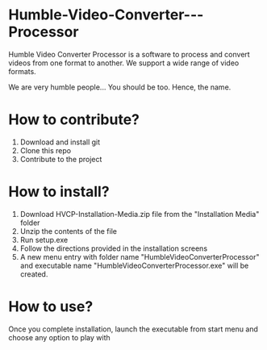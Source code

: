 Humble-Video-Converter---Processor
==================================
Humble Video Converter Processor is a software to process and convert videos from one format to another. We support a wide range of video formats.


We are very humble people... You should be too. Hence, the name.


How to contribute?
===============
1. Download and install git
2. Clone this repo
3. Contribute to the project

How to install?
===============
1. Download HVCP-Installation-Media.zip file from the "Installation Media" folder
2. Unzip the contents of the file
3. Run setup.exe
4. Follow the directions provided in the installation screens
5. A new menu entry with folder name "HumbleVideoConverterProcessor" and executable name "HumbleVideoConverterProcessor.exe" will be created. 

How to use?
===========
Once you complete installation, launch the executable from start menu and choose any option to play with


